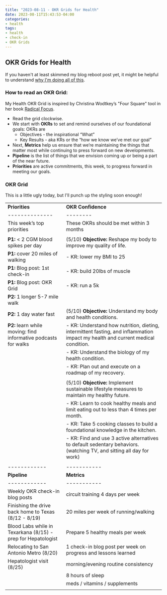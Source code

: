 ```yaml
---
title: "2023-08-11 - OKR Grids for Health"
date: 2023-08-11T15:43:53-04:00
categories:
- health
tags:
- health
- check-in
- OKR Grids
---
```


## OKR Grids for Health

If you haven't at least skimmed my blog reboot post yet, it might be helpful to understand [why I'm doing all of this](/posts/blog-reboot/).

### How to read an OKR Grid:

My Health OKR Grid is inspired by Christina Wodtkey’s "Four Square" tool in her book [Radical Focus](https://a.co/d/02uWA5h).

- Read the grid clockwise.
- We start with **OKRs** to set and remind ourselves of our foundational goals: OKRs are
  - Objectives - the inspirational “What”
  - Key Results - aka KRs or the “how we know we’ve met our goal”
- Next, **Metrics** help us ensure that we’re maintaining the things that matter most while continuing to press forward on new developments.
- **Pipeline** is the list of things that we envision coming up or being a part of the near future.
- **Priorities** are active commitments, this week, to progress forward in meeting our goals.


### OKR Grid

This is a little ugly today, but I'll punch up the styling soon enough!

| | |
| -------------- | -------- |
| **Priorities** | **OKR Confidence** |
| -------------- | -------- |
| This week’s top priorities| These OKRs should be met within 3 months |
| | |
| **P1:** < 2 CGM blood spikes per day | (5/10) **Objective:** Reshape my body to improve my quality of life.  |
| **P1:** cover 20 miles of walking | - KR: lower my BMI to 25 |
| **P1:** Blog post: 1st check-in | - KR: build 20lbs of muscle |
| **P1:** Blog post: OKR Grid | - KR: run a 5k |
| **P2:** 1 longer 5-7 mile walk | |
| **P2:** 1 day water fast | (5/10) **Objective:** Understand my body and health conditions. |
| **P2:** learn while moving: find informative podcasts for walks | - KR: Understand how nutrition, dieting, intermittent fasting, and inflammation impact my health and current medical condition. |
| | - KR: Understand the biology of my health condition. |
| | - KR: Plan out and execute on a roadmap of my recovery. |
| | |
| | (5/10) **Objective:** Implement sustainable lifestyle measures to maintain my healthy future. |
| | - KR: Learn to cook healthy meals and limit eating out to less than 4 times per month. |
| | - KR: Take 5 cooking classes to build a foundational knowledge in the kitchen. |
| | - KR: Find and use 3 active alternatives to default sedentary behaviors. (watching TV, and sitting all day for work) |
| | |
| ------------ | ----------- |
| **Pipeline** | **Metrics** |
| ------------ | ----------- |
| Weekly OKR check-in blog posts | <span class="metric-red">circuit training 4 days per week</span> |
| Finishing the drive back home to Texas (8/12 - 8/19) | <span class="metric-green">20 miles per week of running/walking</span> |
| Blood Labs while in Texarkana (8/15) - prep for Hepatologist | <span class="metric-yellow">Prepare 5 healthy meals per week</span> |
| Relocating to San Antonio Metro (8/20) | <span class="metric-green">1 check-in blog post per week on progress and lessons learned</span> |
| Hepatologist visit (8/25) | <span class="metric-red">morning/evening routine consistency</span> |
| | <span class="metric-yellow">8 hours of sleep</span> |
| | <span class="metric-green">meds / vitamins / supplements</span> |
| | |


